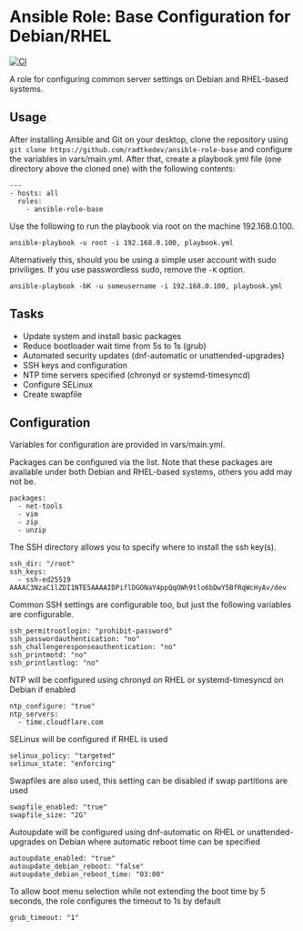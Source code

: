 # Ansible Role: Base Configuration for Debian/RHEL

[![CI](https://github.com/radtkedev/ansible-role-base/workflows/CI/badge.svg?event=push)](https://github.com/radtkedev/ansible-role-base/actions?query=workflow%3ACI)

A role for configuring common server settings on Debian and RHEL-based systems.

## Usage
After installing Ansible and Git on your desktop, clone the repository using `git clone https://github.com/radtkedev/ansible-role-base` and configure the variables in vars/main.yml. After that, create a playbook.yml file (one directory above the cloned one) with the following contents:
```
---
- hosts: all
  roles:
    - ansible-role-base
```

Use the following to run the playbook via root on the machine 192.168.0.100.
```
ansible-playbook -u root -i 192.168.0.100, playbook.yml
```

Alternatively this, should you be using a simple user account with sudo priviliges. If you use passwordless sudo, remove the `-K` option.
```
ansible-playbook -bK -u someusername -i 192.168.0.100, playbook.yml
```

## Tasks
- Update system and install basic packages
- Reduce bootloader wait time from 5s to 1s (grub)
- Automated security updates (dnf-automatic or unattended-upgrades)
- SSH keys and configuration
- NTP time servers specified (chronyd or systemd-timesyncd)
- Configure SELinux
- Create swapfile

## Configuration
Variables for configuration are provided in vars/main.yml.

Packages can be configured via the list. Note that these packages are available under both Debian and RHEL-based systems, others you add may not be.
```
packages:
  - net-tools
  - vim
  - zip
  - unzip
```

The SSH directory allows you to specify where to install the ssh key(s).
```
ssh_dir: "/root"
ssh_keys:
  - ssh-ed25519 AAAAC3NzaC1lZDI1NTE5AAAAIDPiflDGONaY4ppQqOWh9tlo6bDwY5BfRqWcHyAv/dev
```

Common SSH settings are configurable too, but just the following variables are configurable.
```
ssh_permitrootlogin: "prohibit-password"
ssh_passwordauthentication: "no"
ssh_challengeresponseauthentication: "no"
ssh_printmotd: "no"
ssh_printlastlog: "no"
```

NTP will be configured using chronyd on RHEL or systemd-timesyncd on Debian if enabled
```
ntp_configure: "true"
ntp_servers:
  - time.cloudflare.com
```

SELinux will be configured if RHEL is used
```
selinux_policy: "targeted"
selinux_state: "enforcing"
```

Swapfiles are also used, this setting can be disabled if swap partitions are used
```
swapfile_enabled: "true"
swapfile_size: "2G"
```

Autoupdate will be configured using dnf-automatic on RHEL or unattended-upgrades on Debian where automatic reboot time can be specified
```
autoupdate_enabled: "true"
autoupdate_debian_reboot: "false"
autoupdate_debian_reboot_time: "03:00"
```

To allow boot menu selection while not extending the boot time by 5 seconds, the role configures the timeout to 1s by default
```
grub_timeout: "1"
```
